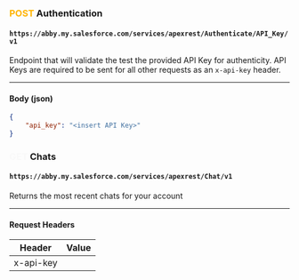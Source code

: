 ### <span style="color:#FFB400">POST</span> Authentication
#### `https://abby.my.salesforce.com/services/apexrest/Authenticate/API_Key/v1`
Endpoint that will validate the test the provided API Key for authenticity. API Keys are required to be sent for all other requests as an `x-api-key` header.

***

#### Body (json)
```json
{
    "api_key": "<insert API Key>"
}
```

### <span style="color:#F9F9F9">GET</span> Chats
#### `https://abby.my.salesforce.com/services/apexrest/Chat/v1`
Returns the most recent chats for your account

***

#### Request Headers
Header | Value
------ | ------
x-api-key | <your api key>